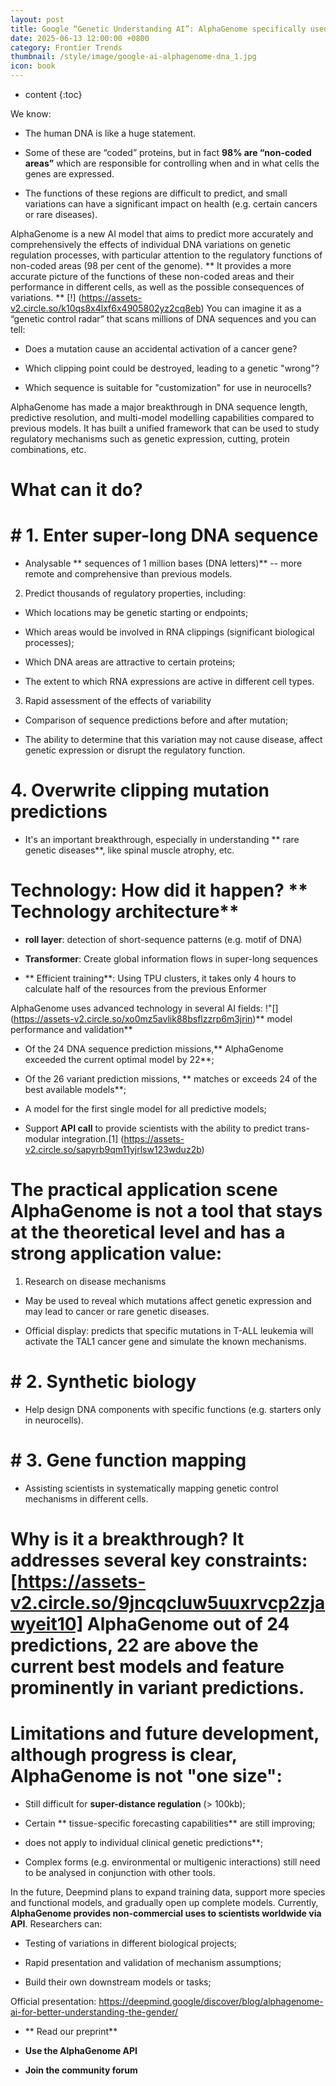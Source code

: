 ```yaml
---
layout: post
title: Google “Genetic Understanding AI”: AlphaGenome specifically used to predict the effects of mutations in DNA on genetic regulation.
date: 2025-06-13 12:00:00 +0800
category: Frontier Trends
thumbnail: /style/image/google-ai-alphagenome-dna_1.jpg
icon: book
---
```

* content
{:toc}

We know:

- The human DNA is like a huge statement.

- Some of these are “coded” proteins, but in fact **98% are “non-coded areas”** which are responsible for controlling when and in what cells the genes are expressed.

- The functions of these regions are difficult to predict, and small variations can have a significant impact on health (e.g. certain cancers or rare diseases).

AlphaGenome is a new AI model that aims to predict more accurately and comprehensively the effects of individual DNA variations on genetic regulation processes, with particular attention to the regulatory functions of non-coded areas (98 per cent of the genome). ** It provides a more accurate picture of the functions of these non-coded areas and their performance in different cells, as well as the possible consequences of variations. ** [!] (https://assets-v2.circle.so/k10qs8x4lxf6x4905802yz2cq8eb) You can imagine it as a “genetic control radar” that scans millions of DNA sequences and you can tell:

- Does a mutation cause an accidental activation of a cancer gene?

- Which clipping point could be destroyed, leading to a genetic "wrong"?

- Which sequence is suitable for "customization" for use in neurocells?

AlphaGenome has made a major breakthrough in DNA sequence length, predictive resolution, and multi-model modelling capabilities compared to previous models. It has built a unified framework that can be used to study regulatory mechanisms such as genetic expression, cutting, protein combinations, etc.

# What can it do?

# #  1. Enter super-long DNA sequence

- Analysable ** sequences of 1 million bases (DNA letters)** -- more remote and comprehensive than previous models.

2. Predict thousands of regulatory properties, including:

- Which locations may be genetic starting or endpoints;

- Which areas would be involved in RNA clippings (significant biological processes);

- Which DNA areas are attractive to certain proteins;

- The extent to which RNA expressions are active in different cell types.

3. Rapid assessment of the effects of variability

- Comparison of sequence predictions before and after mutation;

- The ability to determine that this variation may not cause disease, affect genetic expression or disrupt the regulatory function.

# 4. Overwrite clipping mutation predictions

- It's an important breakthrough, especially in understanding ** rare genetic diseases**, like spinal muscle atrophy, etc.

# Technology: How did it happen? ** Technology architecture**

- **roll layer**: detection of short-sequence patterns (e.g. motif of DNA)

- **Transformer**: Create global information flows in super-long sequences

- ** Efficient training**: Using TPU clusters, it takes only 4 hours to calculate half of the resources from the previous Enformer

AlphaGenome uses advanced technology in several AI fields: !"[] (https://assets-v2.circle.so/xo0mz5avlik88bsflzzrp6m3jrin)** model performance and validation**

- Of the 24 DNA sequence prediction missions,** AlphaGenome exceeded the current optimal model by 22**;

- Of the 26 variant prediction missions, ** matches or exceeds 24 of the best available models**;

- A model for the first single model for all predictive models;

- Support **API call** to provide scientists with the ability to predict trans-modular integration.[1] (https://assets-v2.circle.so/sapyrb9qm11yjrlsw123wduz2b)

# The practical application scene AlphaGenome is not a tool that stays at the theoretical level and has a strong application value:

1. Research on disease mechanisms

- May be used to reveal which mutations affect genetic expression and may lead to cancer or rare genetic diseases.

- Official display: predicts that specific mutations in T-ALL leukemia will activate the TAL1 cancer gene and simulate the known mechanisms.

# #  2. Synthetic biology

- Help design DNA components with specific functions (e.g. starters only in neurocells).

# #  3. Gene function mapping

- Assisting scientists in systematically mapping genetic control mechanisms in different cells.

# Why is it a breakthrough? It addresses several key constraints: [https://assets-v2.circle.so/9jncqcluw5uuxrvcp2zjawyeit10] AlphaGenome out of 24 predictions, 22 are above the current best models and feature prominently in variant predictions.

# Limitations and future development, although progress is clear, AlphaGenome is not "one size":

- Still difficult for **super-distance regulation** (> 100kb);

- Certain ** tissue-specific forecasting capabilities** are still improving;

-  does not apply to individual clinical genetic predictions**;

- Complex forms (e.g. environmental or multigenic interactions) still need to be analysed in conjunction with other tools.

In the future, Deepmind plans to expand training data, support more species and functional models, and gradually open up complete models. Currently, **AlphaGenome provides non-commercial uses to scientists worldwide via API**. Researchers can:

- Testing of variations in different biological projects;

- Rapid presentation and validation of mechanism assumptions;

- Build their own downstream models or tasks;

Official presentation: https://deepmind.google/discover/blog/alphagenome-ai-for-better-understanding-the-gender/

- ** Read our preprint**

- **Use the AlphaGenome API**

- **Join the community forum**

